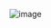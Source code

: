 ![image](https://user-images.githubusercontent.com/93586279/194716724-57cd6eb0-2772-4f4d-8529-e3143216d554.png)

